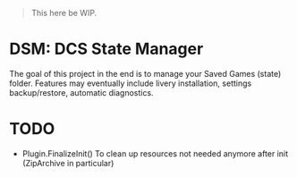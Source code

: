 > This here be WIP.

# DSM: DCS State Manager
The goal of this project in the end is to manage your Saved Games (state) folder.
Features may eventually include livery installation, settings backup/restore, automatic diagnostics.



# TODO
- Plugin.FinalizeInit()
  To clean up resources not needed anymore after init (ZipArchive in particular)
